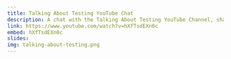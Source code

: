 ```yaml
---
title: Talking About Testing YouTube Chat
description: A chat with the Talking About Testing YouTube Channel, sharing about my current and previous position at Cypress.io, how I help Cypress customers, how Cypress uses its products, and lots of good practices.
link: https://www.youtube.com/watch?v=hXfTsdEXn0c
embed: hXfTsdEXn0c
slides:
img: talking-about-testing.png
---
```

